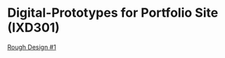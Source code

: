 # Digital-Prototypes for Portfolio Site (IXD301)

<a href="https://htmlpreview.github.io/?https://github.com/marksleator/Digital-Prototypes/blob/master/index.html">Rough Design #1</a>

